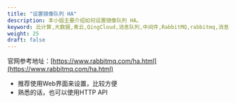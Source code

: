 ```yaml
---
title: "设置镜像队列 HA"
description: 本小姐主要介绍如何设置镜像队列 HA。
keyword: 云计算,大数据,青云,QingCloud,消息队列,中间件,RabbitMQ,rabbitmq,消息队列服务,消息中间件,镜像队列 HA
weight: 25
draft: false
---
```


官网参考地址：[https://www.rabbitmq.com/ha.html](https://www.rabbitmq.com/ha.html)

- 推荐使用Web界面来设置，比较方便
- 熟悉的话，也可以使用HTTP API